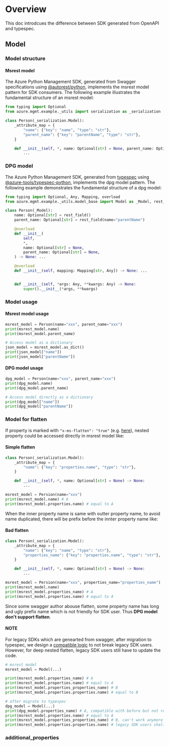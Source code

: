 # Overview

This doc introdcues the difference between SDK generated from OpenAPI and typespec.


## Model 

### Model structure

#### Msrest model

The Azure Python Management SDK, generated from Swagger specifications using [@autorest/python](https://www.npmjs.com/package/@autorest/python), implements the msrest model pattern for SDK consumers. The following example illustrates the fundamental structure of an msrest model:


```python
from typing import Optional
from azure.mgmt.example._utils import serialization as _serialization

class Person(_serialization.Model):
    _attribute_map = {
        "name": {"key": "name", "type": "str"},
        "parent_name": {"key": "parentName", "type": "str"},
    }

    def __init__(self, *, name: Optional[str] = None, parent_name: Optional[str] = None) -> None:
        ...
```

### DPG model

The Azure Python Management SDK, generated from [typespec](https://github.com/microsoft/typespec/) using [@azure-tools/typespec-python](https://www.npmjs.com/package/@azure-tools/typespec-python), implements the dpg model pattern. The following example demonstrates the fundamental structure of a dpg model:

```python
from typing import Optional, Any, Mapping, overload
from azure.mgmt.example._utils.model_base import Model as _Model, rest_field

class Person(_Model):
    name: Optional[str] = rest_field()
    parent_name: Optional[str] = rest_field(name="parentName")

    @overload
    def __init__(
        self,
        *,
        name: Optional[str] = None,
        parent_name: Optional[str] = None,
    ) -> None: ...

    @overload
    def __init__(self, mapping: Mapping[str, Any]) -> None: ...


    def __init__(self, *args: Any, **kwargs: Any) -> None:
        super().__init__(*args, **kwargs)
```

### Model usage

#### Msrest model usage

```python
msrest_model = Person(name="xxx", parent_name="xxx")
print(msrest_model.name)
print(msrest_model.parent_name)

# Access model as a dictionary
json_model = msrest_model.as_dict()
print(json_model["name"])
print(json_model["parentName"])
```

#### DPG model usage

```python
dpg_model = Person(name="xxx", parent_name="xxx")
print(dpg_model.name)
print(dpg_model.parent_name)

# Access model directly as a dictionary
print(dpg_model["name"])
print(dpg_model["parentName"])
```

### Model for flatten

If property is marked with `"x-ms-flatten": "true"` (e.g. [here](https://azure.github.io/autorest/extensions/#x-ms-client-flatten)), nested property could be accessed directly in msrest model like:

#### Simple flatten

```python
class Person(_serialization.Model):
    _attribute_map = {
        "name": {"key": "properties.name", "type": "str"},
    }

    def __init__(self, *, name: Optional[str] = None) -> None:
        ...

msrest_model = Persion(name="xxx")
print(msrest_model.name) # A
print(msrest_model.properties.name) # equal to A
``` 

When the inner property name is same with outter property name, to avoid name duplicated, there will be prefix before the innter property name like:

#### Bad flatten

```python
class Person(_serialization.Model):
    _attribute_map = {
        "name": {"key": "name", "type": "str"},
        "properties_name": {"key": "properties.name", "type": "str"},
    }

    def __init__(self, *, name: Optional[str] = None) -> None:
        ...

msrest_model = Persion(name="xxx", properties_name="properties_name")
print(msrest_model.name)
print(msrest_model.properties_name) # A
print(msrest_model.properties.name) # equal to A
```

Since some swagger author abouse flatten, some property name has long and ugly prefix name which is not friendly for SDK user. Thus **DPG model don't support flatten**.

#### NOTE

For legacy SDKs which are genearted from swagger, after migration to typespec, we design a [compatible logic](https://azure.github.io/typespec-azure/docs/howtos/generate-client-libraries/07types/#flattening) to not break legacy SDK users. However, for deep nested flatten, legacy SDK users still have to update the code.

```python
# msrest model
msrest_model = Model(...)

print(msrest_model.properties_name) # A
print(msrest_model.properties.name) # equal to A
print(msrest_model.properties_properties_name) # B
print(msrest_model.properties.properties.name) # equal to B

# after migrate to typespec
dpg_model = Model(...)
print(dpg_model.properties_name) # A, compatible with before but not recommend
print(msrest_model.properties.name) # equal to A
print(msrest_model.properties_properties_name) # B, can't work anymore
print(msrest_model.properties.properties.name) # legacy SDK users shall use model with this way
```

### additional_properties


